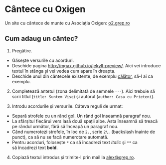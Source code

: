 Cântece cu Oxigen
=================

Un site cu cântece de munte cu Asociația Oxigen: [o2.grep.ro](http://o2.grep.ro/)


Cum adaug un cântec?
--------------------
1. Pregătire.

  * Găsește versurile cu acorduri.
  * Deschide pagina http://mgax.github.io/jekyll-preview/. Aici vei introduce
    textul în stânga și vei vedea cum apare în dreapta.
  * Deschide unul din cântecele existente, de exemplu
    [călător](https://raw.githubusercontent.com/mgax/o2-songs/gh-pages/_songs/suntem-vise.md),
    să-l ai ca exemplu.

2. Completează antetul (zona delimitată de semnele `---`). Aici trebuie să
   scrii titlul (`title: Suntem Vise`) și autorul (`author: Casa cu Prieteni`).

3. Introdu acordurile și versurile. Câteva reguli de urmat:

  * Separă strofele cu un rând gol. Un rând gol înseamnă paragraf nou.
  * La sfârșitul fiecărui vers lasă două spații albe. Asta înseamnă să treacă
    pe rândul următor, fără să înceapă un paragraf nou.
  * Când numerotezi strofele, în loc de `2.`, scrie `2\.` (backslash
    înainte de punct), ca să nu se facă numerotare automată.
  * Pentru acorduri, folosește `*` ca să încadrezi text *italic* și
    `**` ca să încadrezi text **bold**.

4. Copiază textul introdus și trimite-l prin mail la <alex@grep.ro>.
